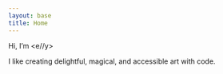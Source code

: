 ```yaml
---
layout: base
title: Home
---
```


Hi, I’m <span class="[ logo-inline ]"><e//y></span>

I like creating delightful, magical, and accessible art with code.
